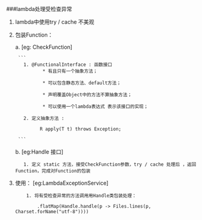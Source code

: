 ###lambda处理受检查异常

1. lambda中使用try / cache 不美观

2. 包装Function：

    a. [eg: CheckFunction]
    
        ```
          1. @FunctionalInterface : 函数接口
                 * 有且只有一个抽象方法；
                 
                 * 可以包含静态方法、default方法；
                 
                 * 声明覆盖Object中的方法不算抽象方法；
                 
                 * 可以使用一个lambda表达式 表示该接口的实现；
          
          2. 定义抽象方法 : 
                
                R apply(T t) throws Exception;
           
        ```
        
    b. [eg:Handle 接口]
    
      ```
         1. 定义 static 方法，接受CheckFunction参数，try / cache 处理后 ，返回Function，完成对Function的包装       

   ```
           
           
3. 使用： [eg:LambdaExceptionService] 

    ```
        1. 将有受检查异常的方法调用用Handle类包装处理：
        
            .flatMap(Handle.handle(p -> Files.lines(p, Charset.forName("utf-8"))))
   ```           